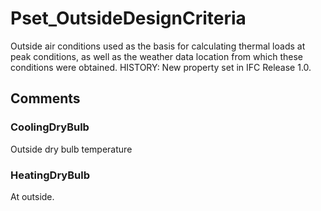 # Pset_OutsideDesignCriteria

Outside air conditions used as the basis for calculating thermal loads at peak conditions, as well as the weather data location from which these conditions were obtained. HISTORY: New property set in IFC Release 1.0.


## Comments

### CoolingDryBulb

Outside dry bulb temperature

### HeatingDryBulb

At outside.

